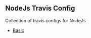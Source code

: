## NodeJs Travis Config

Collection of travis configs for NodeJs

- [Basic](https://github.com/arshadkazmi42/flip-remote/blob/master/.travis.yml)